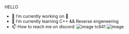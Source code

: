 HELLO

<!--
**TenuredCave8741/TenuredCave8741** is a ✨ _special_ ✨ repository because its `README.md` (this file) appears on your GitHub profile.**
-->
<!-- Here are some ideas to get you started: -->

- 🔭 I’m currently working on 🤫 
- 🌱 I’m currently learning C++ && Reverse engeneering
- 📫 How to reach me on discord: ![image](https://github.com/TenuredCave8741/TenuredCave8741/assets/105504324/60a31446-9e23-40f1-96a5-28e3c2314456)
 tc841 ![image](https://github.com/TenuredCave8741/TenuredCave8741/assets/105504324/057a1a2b-d118-4ddf-8f13-ccd90f95a1a8)

<!-- - 😄 Pronouns: -->
<!-- - ⚡ Fun fact: ... -->
<!-- - 👯 I’m looking to collaborate on -->
<!-- 🤔 I’m looking for help with -->
<!-- - 💬 Ask me about -->
